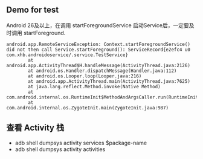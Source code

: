 ## Demo for test
Android 26及以上，在调用 startForegroundService 启动Service后，一定要及时调用 startForeground.
```
android.app.RemoteServiceException: Context.startForegroundService() did not then call Service.startForeground(): ServiceRecord{e2efc4 u0 com.xhb.androidoservice/.service.TestService}
        at android.app.ActivityThread$H.handleMessage(ActivityThread.java:2126)
        at android.os.Handler.dispatchMessage(Handler.java:112)
        at android.os.Looper.loop(Looper.java:216)
        at android.app.ActivityThread.main(ActivityThread.java:7625)
        at java.lang.reflect.Method.invoke(Native Method)
        at com.android.internal.os.RuntimeInit$MethodAndArgsCaller.run(RuntimeInit.java:524)
        at com.android.internal.os.ZygoteInit.main(ZygoteInit.java:987)
```

## 查看 Activity 栈
- adb shell dumpsys activity services $package-name
- adb shell dumpsys activity activities